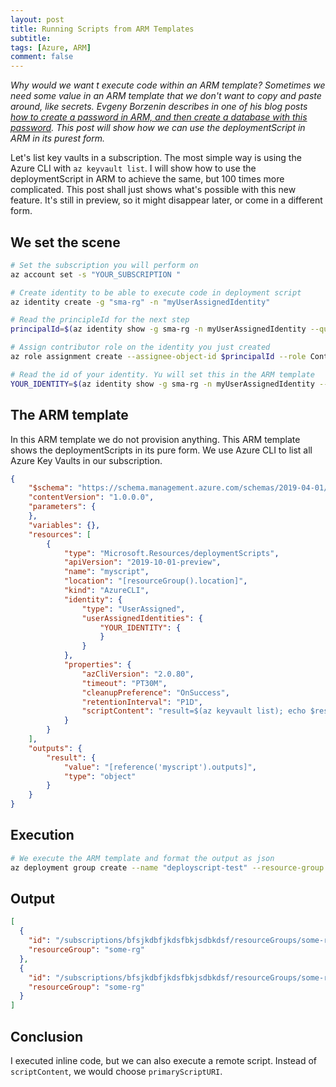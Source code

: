 ```yaml
---
layout: post
title: Running Scripts from ARM Templates
subtitle: 
tags: [Azure, ARM]
comment: false
---
```


*Why would we want t execute code within an ARM template? Sometimes we need some value in an ARM template that we don't want to copy and paste around, like secrets. Evgeny Borzenin describes in one of his blog posts [how to create a password in ARM, and then create a database with this password](https://borzenin.com/use-scripts-in-arm-templates/). This post will show how we can use the deploymentScript in ARM in its purest form.*

Let's list key vaults in a subscription. The most simple way is using the Azure CLI with `az keyvault list`. I will show how to use the deploymentScript in ARM to achieve the same, but 100 times more complicated. This post shall just shows what's possible with this new feature. It's still in preview, so it might disappear later, or come in a different form.

## We set the scene

```bash
# Set the subscription you will perform on
az account set -s "YOUR_SUBSCRIPTION "

# Create identity to be able to execute code in deployment script
az identity create -g "sma-rg" -n "myUserAssignedIdentity"

# Read the principleId for the next step
principalId=$(az identity show -g sma-rg -n myUserAssignedIdentity --query principalId)

# Assign contributor role on the identity you just created
az role assignment create --assignee-object-id $principalId --role Contributor

# Read the id of your identity. Yu will set this in the ARM template
YOUR_IDENTITY=$(az identity show -g sma-rg -n myUserAssignedIdentity --query id)
```

## The ARM template

In this ARM template we do not provision anything. This ARM template shows the deploymentScripts in its pure form. We use Azure CLI to list all Azure Key Vaults in our subscription.

```json
{
    "$schema": "https://schema.management.azure.com/schemas/2019-04-01/deploymentTemplate.json#",
    "contentVersion": "1.0.0.0",
    "parameters": {
    },
    "variables": {},
    "resources": [
        {
            "type": "Microsoft.Resources/deploymentScripts",
            "apiVersion": "2019-10-01-preview",
            "name": "myscript",
            "location": "[resourceGroup().location]",
            "kind": "AzureCLI",
            "identity": {
                "type": "UserAssigned",
                "userAssignedIdentities": {
                    "YOUR_IDENTITY": {
                    }
                }
            },
            "properties": {
                "azCliVersion": "2.0.80",
                "timeout": "PT30M",
                "cleanupPreference": "OnSuccess",
                "retentionInterval": "P1D",
                "scriptContent": "result=$(az keyvault list); echo $result | jq -c '{Result: map({id: .id})}' > $AZ_SCRIPTS_OUTPUT_PATH"
            }
        }
    ],
    "outputs": {
        "result": {
            "value": "[reference('myscript').outputs]",
            "type": "object"
        }
    }
}
```

## Execution

```bash
# We execute the ARM template and format the output as json
az deployment group create --name "deployscript-test" --resource-group "deployscript-test-rg" --template-file PATH_TO_ARM_FILE | jq .properties.outputs.result.value.Result
```

## Output

```json
[
  {
    "id": "/subscriptions/bfsjkdbfjkdsfbkjsdbkdsf/resourceGroups/some-rg/providers/Microsoft.KeyVault/vaults/some-kv",
    "resourceGroup": "some-rg"
  },
  {
    "id": "/subscriptions/bfsjkdbfjkdsfbkjsdbkdsf/resourceGroups/some-rg/providers/Microsoft.KeyVault/vaults/some-other-kv",
    "resourceGroup": "some-rg"
  }
]
```

## Conclusion

I executed inline code, but we can also execute a remote script. Instead of `scriptContent`, we would choose `primaryScriptURI`.
